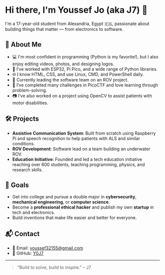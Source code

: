 # Hi there, I'm Youssef Jo (aka J7) 👋

I'm a 17-year-old student from Alexandria, Egypt 🇪🇬, passionate about building things that matter — from electronics to software.

## 🚀 About Me
- 💻 I'm most confident in programming (Python is my favorite!), but I also enjoy editing videos, photos, and designing logos.
- 🔧 I’ve worked with ESP32, Pi Pico, and a wide range of Python libraries.
- 🌐 I know HTML, CSS, and use Linux, CMD, and PowerShell daily.
- 🤖 Currently leading the software team on an ROV project.
- 🧠 I’ve completed many challenges in PicoCTF and love learning through problem-solving.
- 📷 I’ve also worked on a project using OpenCV to assist patients with motor disabilities.

## 🛠 Projects
- **Assistive Communication System**: Built from scratch using Raspberry Pi and speech recognition to help patients with ALS and similar conditions.
- **ROV Development**: Software lead on a team building an underwater ROV.
- **Education Initiative**: Founded and led a tech education initiative reaching over 600 students, teaching programming, physics, and research skills.

## 🎯 Goals
- Get into college and pursue a double major in **cybersecurity**, **mechanical engineering**, or **computer science**.
- Become a **professional ethical hacker** and publish my own **startup** in tech and electronics.
- Build inventions that make life easier and better for everyone.

## 📬 Contact
- 📧 Email: [youssef32155@gmail.com](mailto:youssef32155@gmail.com)
- 🐙 GitHub: [Y0J7](https://github.com/Y0J7)

---

> “Build to solve, build to inspire.” – J7
